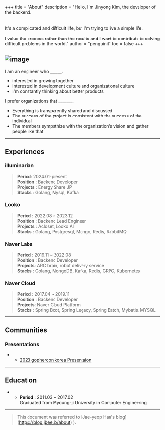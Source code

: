 +++
title = "About"
description = "Hello, I'm Jinyong Kim, the developer of the backend.<br><br><br>It's a complicated and difficult life, but I'm trying to live a simple life. <br><br>I value the process rather than the results and I want to contribute to solving difficult problems in the world."
author = "penguinit"
toc = false
+++

![image](https://mblogthumb-phinf.pstatic.net/MjAxODEwMTJfMTkw/MDAxNTM5MzMwOTY0NjQx.A2HZfwaW8c3JlC-U41b7UcAklSSiYGoQB8tTvgJa9vkg.M0R7aWIvhYGiBl_AmUq1Wh3pNqcZZdQKAqA_d_T7m-Yg.JPEG.piano08205/cats5.jpg?type=w800 "This is my favorite comic book line")
---

I am an engineer who <span style="color:gray">______</span>.
- interested in growing together
- interested in development culture and organizational culture
- I'm constantly thinking about better products

I prefer organizations that <span style="color:gray">_______</span>.
- Everything is transparently shared and discussed
- The success of the project is consistent with the success of the individual
- The members sympathize with the organization's vision and gather people like that

---

## Experiences

### illuminarian

> <b>Period</b>: 2024.01-present</br>
> <b>Position</b> : Backend Developer</br>
> <b>Projects</b> : Energy Share JP</br>
> <b>Stacks</b> : Golang, Mysql, Kafka</br>

### Looko

> <b>Period</b> : 2022.08 ~ 2023.12</br>
> <b>Position</b> : Backend Lead Engineer</br>
> <b>Projects</b> : Acloset, Looko AI</br>
> <b>Stacks</b> : Golang, Postgresql, Mongo, Redis, RabbitMQ</br>

### Naver Labs

> <b>Period</b> : 2019.11 ~ 2022.08</br>
> <b>Position</b> : Backend Developer</br>
> <b>Projects</b>: ARC brain, robot delivery service</br>
> <b>Stacks</b> : Golang, MongoDB, Kafka, Redis, GRPC, Kubernetes</br>

### Naver Cloud

> <b>Period</b> : 2017.04 ~ 2019.11</br>
> <b>Position</b> : Backend Developer</br>
> <b>Projects</b>: Naver Cloud Platform</br>
> <b>Stacks</b> : Spring Boot, Spring Legacy, Spring Batch, Mybatis, MYSQL</br>

---

## Communities

### Presentations
- - [2023 gophercon korea Presentaion](https://www.youtube.com/watch?v=WZthMW0BaNA&t=17929s)

---

## Education
- - <b>Period</b> : 2011.03 ~ 2017.02</br>
    Graduated from Myoung-ji University in Computer Engineering

---
> This document was referred to [Jae-yeop Han's blog] (https://blog.jbee.io/about) ).